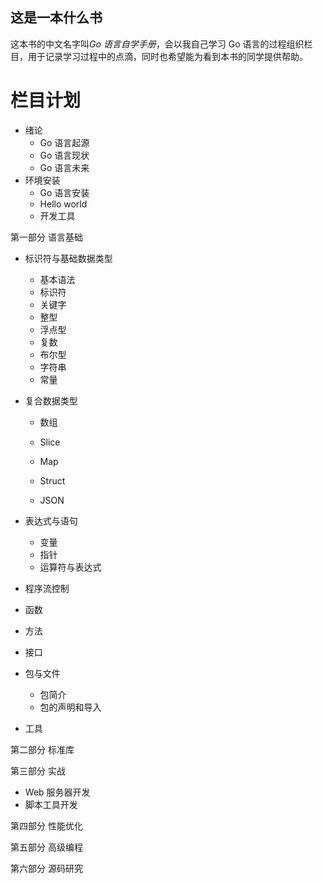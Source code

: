 ## 这是一本什么书

这本书的中文名字叫*Go 语言自学手册*，会以我自己学习 Go 语言的过程组织栏目，用于记录学习过程中的点滴，同时也希望能为看到本书的同学提供帮助。

# 栏目计划

* 绪论
  * Go 语言起源
  * Go 语言现状
  * Go 语言未来
* 环境安装
  * Go 语言安装
  * Hello world
  * 开发工具

第一部分 语言基础

* 标识符与基础数据类型

  * 基本语法
  * 标识符
  * 关键字
  * 整型
  * 浮点型
  * 复数
  * 布尔型
  * 字符串
  * 常量

* 复合数据类型

  * 数组

  * Slice

  * Map

  * Struct

  * JSON

* 表达式与语句

  * 变量
  * 指针
  * 运算符与表达式

* 程序流控制

* 函数

* 方法

* 接口

* 包与文件

  * 包简介
  * 包的声明和导入

* 工具

第二部分 标准库

第三部分 实战

* Web 服务器开发
* 脚本工具开发

第四部分 性能优化

第五部分 高级编程

第六部分 源码研究